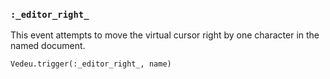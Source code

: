 ### `:_editor_right_`

This event attempts to move the virtual cursor right by one
character in the named document.

    Vedeu.trigger(:_editor_right_, name)
